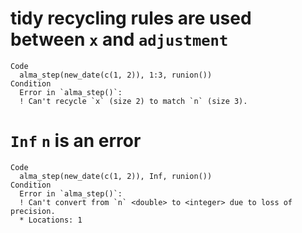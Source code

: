 # tidy recycling rules are used between `x` and `adjustment`

    Code
      alma_step(new_date(c(1, 2)), 1:3, runion())
    Condition
      Error in `alma_step()`:
      ! Can't recycle `x` (size 2) to match `n` (size 3).

# `Inf` `n` is an error

    Code
      alma_step(new_date(c(1, 2)), Inf, runion())
    Condition
      Error in `alma_step()`:
      ! Can't convert from `n` <double> to <integer> due to loss of precision.
      * Locations: 1

